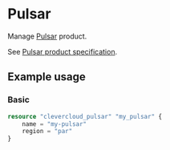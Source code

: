 # Pulsar

Manage [Pulsar](https://www.pulsar.org/) product.

See [Pulsar product specification](https://www.clever.cloud/developers/doc/addons/pulsar/).

## Example usage

### Basic

```terraform
resource "clevercloud_pulsar" "my_pulsar" {
    name = "my-pulsar"
    region = "par"
}
```
